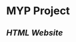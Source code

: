 <!DOCTYPE html>
<html>
  <head>
    <h1><b>MYP Project</b></h1>
  </head>
  <body>
    <h2><em>HTML Website</em></h2>
  </body>
</html>
